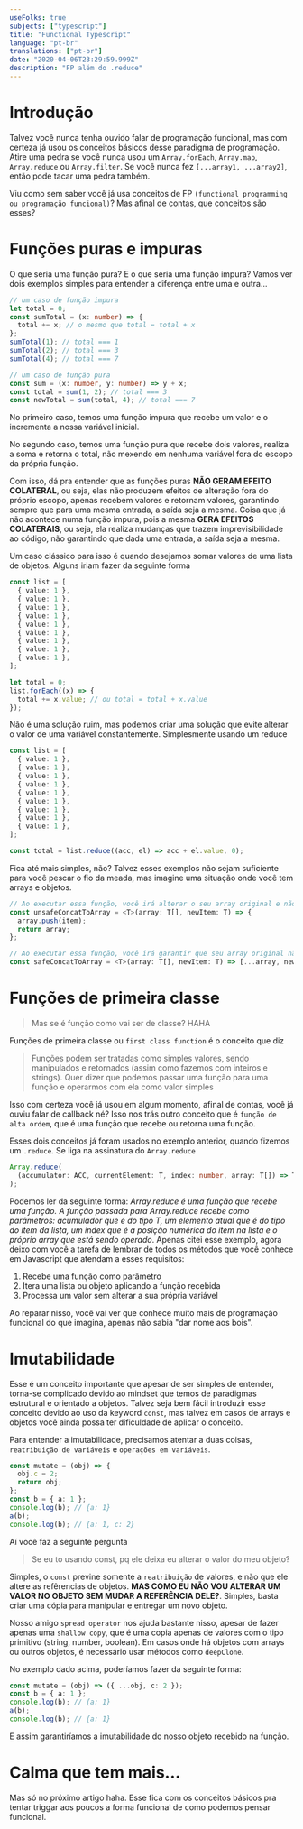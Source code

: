 ```yaml
---
useFolks: true
subjects: ["typescript"]
title: "Functional Typescript"
language: "pt-br"
translations: ["pt-br"]
date: "2020-04-06T23:29:59.999Z"
description: "FP além do .reduce"
---
```


# Introdução

Talvez você nunca tenha ouvido falar de programação funcional, mas com certeza já usou os conceitos básicos desse paradigma de programação.
Atire uma pedra se você nunca usou um `Array.forEach`, `Array.map`, `Array.reduce` ou `Array.filter`. Se você nunca fez `[...array1, ...array2]`, então pode tacar uma pedra também.

Viu como sem saber você já usa conceitos de FP `(functional programming ou programação funcional)`? Mas afinal de contas, que conceitos são esses?

# Funções puras e impuras

O que seria uma função pura? E o que seria uma função impura? Vamos ver dois exemplos simples para entender a diferença entre uma e outra...

```typescript
// um caso de função impura
let total = 0;
const sumTotal = (x: number) => {
  total += x; // o mesmo que total = total + x
};
sumTotal(1); // total === 1
sumTotal(2); // total === 3
sumTotal(4); // total === 7

// um caso de função pura
const sum = (x: number, y: number) => y + x;
const total = sum(1, 2); // total === 3
const newTotal = sum(total, 4); // total === 7
```

No primeiro caso, temos uma função impura que recebe um valor e o incrementa a nossa variável inicial.

No segundo caso, temos uma função pura que recebe dois valores, realiza a soma e retorna o total, não mexendo em nenhuma variável fora do escopo da própria função.

Com isso, dá pra entender que as funções puras **NÃO GERAM EFEITO COLATERAL**, ou seja, elas não produzem efeitos de alteração fora do próprio escopo, apenas recebem valores e retornam valores, garantindo sempre que para uma mesma entrada, a saída seja a mesma. Coisa que já não acontece numa função impura, pois a mesma **GERA EFEITOS COLATERAIS**, ou seja, ela realiza mudanças que trazem imprevisibilidade ao código, não garantindo que dada uma entrada, a saída seja a mesma.

Um caso clássico para isso é quando desejamos somar valores de uma lista de objetos. Alguns iriam fazer da seguinte forma

```typescript
const list = [
  { value: 1 },
  { value: 1 },
  { value: 1 },
  { value: 1 },
  { value: 1 },
  { value: 1 },
  { value: 1 },
  { value: 1 },
  { value: 1 },
];

let total = 0;
list.forEach((x) => {
  total += x.value; // ou total = total + x.value
});
```

Não é uma solução ruim, mas podemos criar uma solução que evite alterar o valor de uma variável constantemente. Simplesmente usando um reduce

```typescript
const list = [
  { value: 1 },
  { value: 1 },
  { value: 1 },
  { value: 1 },
  { value: 1 },
  { value: 1 },
  { value: 1 },
  { value: 1 },
  { value: 1 },
];

const total = list.reduce((acc, el) => acc + el.value, 0);
```

Fica até mais simples, não? Talvez esses exemplos não sejam suficiente para você pescar o fio da meada, mas imagine uma situação onde você tem arrays e objetos.

```typescript
// Ao executar essa função, você irá alterar o seu array original e não terá consistência nas informações
const unsafeConcatToArray = <T>(array: T[], newItem: T) => {
  array.push(item);
  return array;
};

// Ao executar essa função, você irá garantir que seu array original não foi alterado
const safeConcatToArray = <T>(array: T[], newItem: T) => [...array, newItem];
```

# Funções de primeira classe

> Mas se é função como vai ser de classe? HAHA

Funções de primeira classe ou `first class function` é o conceito que diz

> Funções podem ser tratadas como simples valores, sendo manipulados e retornados (assim como fazemos com inteiros e strings). Quer dizer que podemos passar uma função para uma função e operarmos com ela como valor simples

Isso com certeza você já usou em algum momento, afinal de contas, você já ouviu falar de callback né? Isso nos trás outro conceito que é `função de alta ordem`, que é uma função que recebe ou retorna uma função.

Esses dois conceitos já foram usados no exemplo anterior, quando fizemos um `.reduce`. Se liga na assinatura do `Array.reduce`

```typescript
Array.reduce(
  (accumulator: ACC, currentElement: T, index: number, array: T[]) => T
);
```

Podemos ler da seguinte forma: _Array.reduce é uma função que recebe uma função. A função passada para Array.reduce recebe como parâmetros: acumulador que é do tipo T, um elemento atual que é do tipo do item da lista, um index que é a posição numérica do item na lista e o próprio array que está sendo operado_. Apenas citei esse exemplo, agora deixo com você a tarefa de lembrar de todos os métodos que você conhece em Javascript que atendam a esses requisitos:

1. Recebe uma função como parâmetro
2. Itera uma lista ou objeto aplicando a função recebida
3. Processa um valor sem alterar a sua própria variável

Ao reparar nisso, você vai ver que conhece muito mais de programação funcional do que imagina, apenas não sabia "dar nome aos bois".

# Imutabilidade

Esse é um conceito importante que apesar de ser simples de entender, torna-se complicado devido ao mindset que temos de paradigmas estrutural e orientado a objetos. Talvez seja bem fácil introduzir esse conceito devido ao uso da keyword `const`, mas talvez em casos de arrays e objetos você ainda possa ter dificuldade de aplicar o conceito.

Para entender a imutabilidade, precisamos atentar a duas coisas, `reatribuição de variáveis` e `operações em variáveis`.

```typescript
const mutate = (obj) => {
  obj.c = 2;
  return obj;
};
const b = { a: 1 };
console.log(b); // {a: 1}
a(b);
console.log(b); // {a: 1, c: 2}
```

Aí você faz a seguinte pergunta

> Se eu to usando const, pq ele deixa eu alterar o valor do meu objeto?

Simples, o `const` previne somente a `reatribuição` de valores, e não que ele altere as refêrencias de objetos. **MAS COMO EU NÃO VOU ALTERAR UM VALOR NO OBJETO SEM MUDAR A REFERÊNCIA DELE?**. Simples, basta criar uma cópia para manipular e entregar um novo objeto.

Nosso amigo `spread operator` nos ajuda bastante nisso, apesar de fazer apenas uma `shallow copy`, que é uma copia apenas de valores com o tipo primitivo (string, number, boolean). Em casos onde há objetos com arrays ou outros objetos, é necessário usar métodos como `deepClone`.

No exemplo dado acima, poderíamos fazer da seguinte forma:

```typescript
const mutate = (obj) => ({ ...obj, c: 2 });
const b = { a: 1 };
console.log(b); // {a: 1}
a(b);
console.log(b); // {a: 1}
```

E assim garantiríamos a imutabilidade do nosso objeto recebido na função.

# Calma que tem mais...

Mas só no próximo artigo haha. Esse fica com os conceitos básicos pra tentar triggar aos poucos a forma funcional de como podemos pensar funcional.
